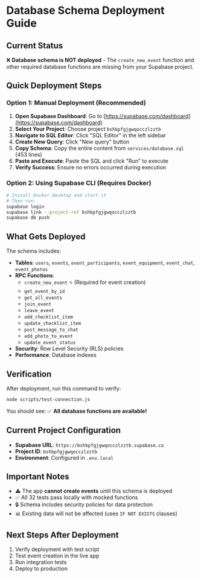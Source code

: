 # Database Schema Deployment Guide

## Current Status
❌ **Database schema is NOT deployed** - The `create_new_event` function and other required database functions are missing from your Supabase project.

## Quick Deployment Steps

### Option 1: Manual Deployment (Recommended)
1. **Open Supabase Dashboard**: Go to [https://supabase.com/dashboard](https://supabase.com/dashboard)
2. **Select Your Project**: Choose project `bshbpfgjgwqocczlzztb`
3. **Navigate to SQL Editor**: Click "SQL Editor" in the left sidebar
4. **Create New Query**: Click "New query" button
5. **Copy Schema**: Copy the entire content from `services/database.sql` (453 lines)
6. **Paste and Execute**: Paste the SQL and click "Run" to execute
7. **Verify Success**: Ensure no errors occurred during execution

### Option 2: Using Supabase CLI (Requires Docker)
```bash
# Install Docker Desktop and start it
# Then run:
supabase login
supabase link --project-ref bshbpfgjgwqocczlzztb
supabase db push
```

## What Gets Deployed
The schema includes:
- **Tables**: `users`, `events`, `event_participants`, `event_equipment`, `event_chat`, `event_photos`
- **RPC Functions**: 
  - `create_new_event` ⭐ (Required for event creation)
  - `get_event_by_id`
  - `get_all_events` 
  - `join_event`
  - `leave_event`
  - `add_checklist_item`
  - `update_checklist_item`
  - `post_message_to_chat`
  - `add_photo_to_event`
  - `update_event_status`
- **Security**: Row Level Security (RLS) policies
- **Performance**: Database indexes

## Verification
After deployment, run this command to verify:
```bash
node scripts/test-connection.js
```

You should see: ✅ **All database functions are available!**

## Current Project Configuration
- **Supabase URL**: `https://bshbpfgjgwqocczlzztb.supabase.co`
- **Project ID**: `bshbpfgjgwqocczlzztb`
- **Environment**: Configured in `.env.local`

## Important Notes
- ⚠️ The app **cannot create events** until this schema is deployed
- ✅ All 32 tests pass locally with mocked functions
- 🔒 Schema includes security policies for data protection
- 📊 Existing data will not be affected (uses `IF NOT EXISTS` clauses)

## Next Steps After Deployment
1. Verify deployment with test script
2. Test event creation in the live app
3. Run integration tests
4. Deploy to production